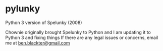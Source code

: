 # pylunky
Python 3 version of Spelunky (2008)

Chownie originally brought Spelunky to Python and I am updating it to Python 3 and fixing things
If there are any legal issues or concerns, email me at ben.blackter@gmail.com
